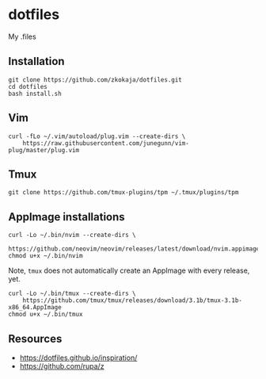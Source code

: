 # dotfiles

My .files

## Installation

```shell
git clone https://github.com/zkokaja/dotfiles.git
cd dotfiles
bash install.sh
```

## Vim

```shell
curl -fLo ~/.vim/autoload/plug.vim --create-dirs \
    https://raw.githubusercontent.com/junegunn/vim-plug/master/plug.vim
```

## Tmux

```shell
git clone https://github.com/tmux-plugins/tpm ~/.tmux/plugins/tpm
```

## AppImage installations

```shell
curl -Lo ~/.bin/nvim --create-dirs \
    https://github.com/neovim/neovim/releases/latest/download/nvim.appimage
chmod u+x ~/.bin/nvim
```

Note, `tmux` does not automatically create an AppImage with every release, yet.
```shell
curl -Lo ~/.bin/tmux --create-dirs \
    https://github.com/tmux/tmux/releases/download/3.1b/tmux-3.1b-x86_64.AppImage
chmod u+x ~/.bin/tmux
```


## Resources

- https://dotfiles.github.io/inspiration/
- https://github.com/rupa/z
